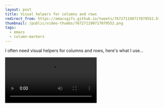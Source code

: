 ```yaml
---
layout: post
title: Visual helpers for columns and rows
redirect_from: https://emacsgifs.github.io/tweets/767271190717079552.html
thumbnail: /public/video-thumbs/767271190717079552.png
tags:
  - emacs
  - column-markers
---
```


I often need visual helpers for columns and rows, here's what I use...

<video controls autoplay loop>
  <source src="/public/videos/767271190717079552.mp4" type="video/mp4">
    Sorry your browser does not support the video tag, maybe time to upgrade?
</video>
